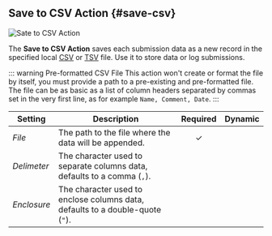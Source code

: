 ## Save to CSV Action {#save-csv}

![Sate to CSV Action](./assets/action-save-csv.svg)

The **Save to CSV Action** saves each submission data as a new record in the specified local [CSV](https://en.wikipedia.org/wiki/Comma-separated_values) or [TSV](https://en.wikipedia.org/wiki/Tab-separated_values) file. Use it to store data or log submissions.

::: warning Pre-formatted CSV File
This action won't create or format the file by itself, you must provide a path to a pre-existing and pre-formatted file. The file can be as basic as a list of column headers separated by commas set in the very first line, as for example `Name, Comment, Date`.
:::

| Setting | Description | Required | Dynamic |
| --- | --- | :---: | :---: |
| *File* | The path to the file where the data will be appended. | &#x2713; |
| *Delimeter* | The character used to separate columns data, defaults to a comma (`,`). |
| *Enclosure* | The character used to enclose columns data, defaults to a double-quote (`"`). |
<!--@include: ./common-action-settings.md-->

<!--@include: ./common-action-content-mapping.md-->
